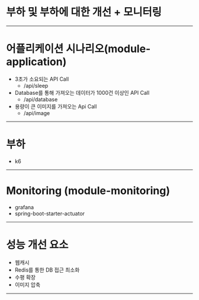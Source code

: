# 부하 및 부하에 대한 개선 + 모니터링

---
# 어플리케이션 시나리오(module-application)
- 3초가 소요되는 API Call
    - /api/sleep
- Database를 통해 가져오는 데이터가 1000건 이상인 API Call
    - /api/database
- 용량이 큰 이미지를 가져오는 Api Call
    - /api/image
---
# 부하
- k6

--- 
# Monitoring (module-monitoring)
- grafana
- spring-boot-starter-actuator
---
# 성능 개선 요소
- 웹캐시
- Redis를 통한 DB 접근 최소화
- 수평 확장
- 이미지 압축

---
